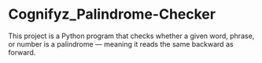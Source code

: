 # Cognifyz_Palindrome-Checker
This project is a Python program that checks whether a given word, phrase, or number is a palindrome — meaning it reads the same backward as forward.
